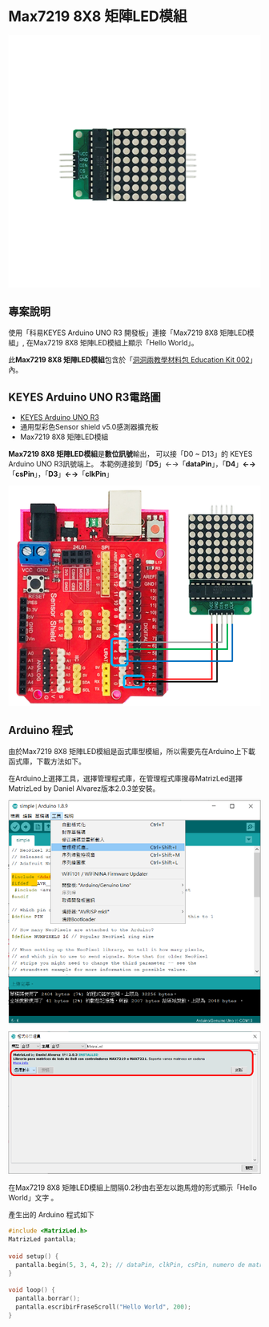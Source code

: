 # Max7219 8X8 矩陣LED模組

![](../../.gitbook/assets/01%20%281%29.png)

## 專案說明

使用「科易KEYES Arduino UNO R3 開發板」連接「Max7219 8X8 矩陣LED模組」, 在Max7219 8X8 矩陣LED模組上顯示「Hello World」。

此**Max7219 8X8 矩陣LED模組**包含於「[洞洞兩教學材料包 Education Kit 002](https://www.robotkingdom.com.tw/product/rk-education-kit-002/)」內。

## KEYES Arduino UNO R3電路圖

* [KEYES Arduino UNO R3 
  ](https://www.robotkingdom.com.tw/product/keyes-uno-r3/)
* 通用型彩色Sensor shield v5.0感測器擴充板
* Max7219 8X8 矩陣LED模組

**Max7219 8X8 矩陣LED模組**是**數位訊號**輸出， 可以接「D0 ~ D13」的 KEYES Arduino UNO R3訊號端上。 本範例連接到「**D5**」←→「**dataPin**」，「**D4**」**←→**「**csPin**」，「**D3**」**←→**「**clkPin**」

![](../../.gitbook/assets/02%20%2812%29.png)

## Arduino 程式

由於Max7219 8X8 矩陣LED模組是函式庫型模組，所以需要先在Arduino上下載函式庫，下載方法如下。

在Arduino上選擇工具，選擇管理程式庫，在管理程式庫搜尋MatrizLed選擇MatrizLed by Daniel Alvarez版本2.0.3並安裝。

![](../../.gitbook/assets/03%20%286%29%20%282%29.png)

![](../../.gitbook/assets/04%20%283%29.png)

在Max7219 8X8 矩陣LED模組上間隔0.2秒由右至左以跑馬燈的形式顯示「Hello World」文字 。

產生出的 Arduino 程式如下

```c
#include <MatrizLed.h>
MatrizLed pantalla;

void setup() {
  pantalla.begin(5, 3, 4, 2); // dataPin, clkPin, csPin, numero de matrices de 8x8
}

void loop() { 
  pantalla.borrar();
  pantalla.escribirFraseScroll("Hello World", 200); 
}

```



